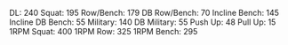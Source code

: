 DL: 240
 Squat: 195
 Row/Bench: 179
 DB Row/Bench: 70
 Incline Bench: 145
 Incline DB Bench: 55
 Military: 140
 DB Military: 55
 Push Up: 48
 Pull Up: 15
 1RPM Squat: 400
 1RPM Row: 325
 1RPM Bench: 295
